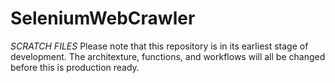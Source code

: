 # SeleniumWebCrawler
*SCRATCH FILES* Please note that this repository is in its earliest stage of development. The architexture, functions, and workflows will all be changed before this is production ready. 
